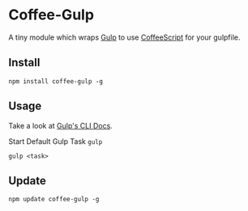 # Coffee-Gulp
A tiny module which wraps [Gulp](http://gulpjs.com/) to use [CoffeeScript](http://coffeescript.org/) for your gulpfile.

## Install
`npm install coffee-gulp -g`

## Usage
Take a look at [Gulp's CLI Docs](https://github.com/gulpjs/gulp/blob/master/docs/CLI.md).

Start Default Gulp Task
`gulp`

`gulp <task>`

## Update
`npm update coffee-gulp -g`